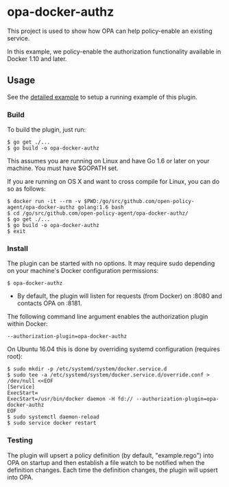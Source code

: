 # opa-docker-authz

This project is used to show how OPA can help policy-enable an existing service.

In this example, we policy-enable the authorization functionality available in Docker 1.10 and later.

## Usage

See the [detailed example](http://www.openpolicyagent.org/examples/docker-authorization/) to setup a running example of this plugin.

### Build

To build the plugin, just run:

    $ go get ./...
    $ go build -o opa-docker-authz

This assumes you are running on Linux and have Go 1.6 or later on your machine. You must have $GOPATH set.

If you are running on OS X and want to cross compile for Linux, you can do so as follows:

    $ docker run -it --rm -v $PWD:/go/src/github.com/open-policy-agent/opa-docker-authz golang:1.6 bash
    $ cd /go/src/github.com/open-policy-agent/opa-docker-authz/
    $ go get ./...
    $ go build -o opa-docker-authz
    $ exit

### Install

The plugin can be started with no options. It may require sudo depending on your machine's Docker configuration permissions:

    $ opa-docker-authz

- By default, the plugin will listen for requests (from Docker) on :8080 and contacts OPA on :8181.

The following command line argument enables the authorization plugin within Docker:

    --authorization-plugin=opa-docker-authz

On Ubuntu 16.04 this is done by overriding systemd configuration (requires root):

    $ sudo mkdir -p /etc/systemd/system/docker.service.d
    $ sudo tee -a /etc/systemd/system/docker.service.d/override.conf > /dev/null <<EOF
    [Service]
    ExecStart=
    ExecStart=/usr/bin/docker daemon -H fd:// --authorization-plugin=opa-docker-authz
    EOF
    $ sudo systemctl daemon-reload
    $ sudo service docker restart

### Testing

The plugin will upsert a policy definition (by default, "example.rego") into OPA on startup and then establish a file watch to be notified when the definition changes. Each time the definition changes, the plugin will upsert into OPA.
